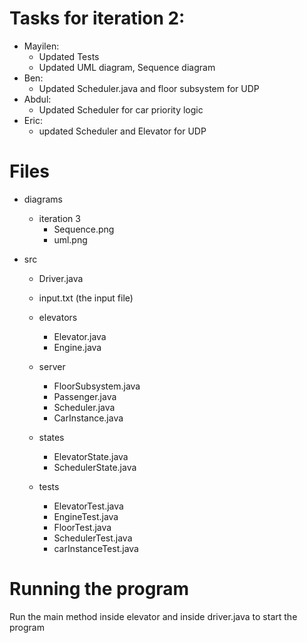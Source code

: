# Tasks for iteration 2:
- Mayilen:
    - Updated Tests
    - Updated UML diagram, Sequence diagram
- Ben:
    - Updated Scheduler.java and floor subsystem for UDP
- Abdul:
    - Updated Scheduler for car priority logic
- Eric:
    - updated Scheduler and Elevator for UDP

# Files
- diagrams
    - iteration 3
        - Sequence.png
        - uml.png

- src
    - Driver.java
    - input.txt (the input file)

    - elevators
        - Elevator.java
        - Engine.java

    - server
        - FloorSubsystem.java
        - Passenger.java
        - Scheduler.java
        - CarInstance.java

    - states
        - ElevatorState.java
        - SchedulerState.java

    - tests
        - ElevatorTest.java
        - EngineTest.java
        - FloorTest.java
        - SchedulerTest.java
        - carInstanceTest.java

# Running the program
Run the main method inside elevator and inside driver.java to start the program

